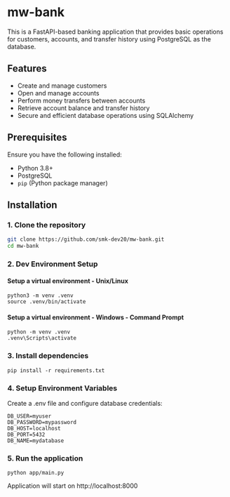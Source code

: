 # mw-bank
This is a FastAPI-based banking application that provides basic operations for customers, accounts, and transfer history using PostgreSQL as the database.

## Features
- Create and manage customers
- Open and manage accounts
- Perform money transfers between accounts
- Retrieve account balance and transfer history
- Secure and efficient database operations using SQLAlchemy

## Prerequisites
Ensure you have the following installed:
- Python 3.8+
- PostgreSQL
- `pip` (Python package manager)

## Installation

### 1. Clone the repository
```sh
git clone https://github.com/smk-dev20/mw-bank.git
cd mw-bank
```
### 2. Dev Environment Setup
#### Setup a virtual environment - Unix/Linux
```
python3 -m venv .venv
source .venv/bin/activate
```

#### Setup a virtual environment - Windows - Command Prompt
```
python -m venv .venv
.venv\Scripts\activate
```

### 3. Install dependencies
```
pip install -r requirements.txt
```

### 4. Setup Environment Variables
Create a .env file and configure database credentials:
```
DB_USER=myuser
DB_PASSWORD=mypassword
DB_HOST=localhost
DB_PORT=5432
DB_NAME=mydatabase
```

### 5. Run the application
```
python app/main.py
```


Application will start on http://localhost:8000